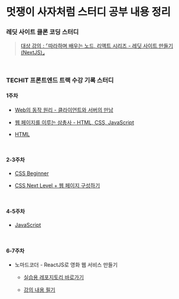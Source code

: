 # 멋쟁이 사자처럼 스터디 공부 내용 정리

### 레딧 사이트 클론 코딩 스터디

> <a href="https://www.inflearn.com/course/%EB%94%B0%EB%9D%BC%ED%95%98%EB%8A%94-%EB%A0%88%EB%94%A7">대상 강의 : ⌜따라하며 배우는 노드, 리액트 시리즈 - 레딧 사이트 만들기(NextJS)⌟</a>

<br/>

### TECHIT 프론트엔드 트랙 수강 기록 스터디

#### 1주차

- <a href="techit-study/week1/ch2.md">Web의 동작 원리 - 클라이언트와 서버의 만남</a>

- <a href="techit-study/week1/ch3.md">웹 페이지를 이루는 삼총사 - HTML, CSS, JavaScript</a>

- <a href="https://github.com/SangYoonLee1231/TIL/blob/main/HTML%20%26%20CSS/html_tags.md">HTML</a>

<br/>

#### 2-3주차

- <a href="techit-study/week2/ch8.md">CSS Beginner</a>

- <a href="techit-study/week2/ch9.md">CSS Next Level + 웹 페이지 구성하기</a>

<!-- - <a href="techit-study/week3/ch10.md">Chapter 10. CSS 외부 리소스 적용해보기</a> -->

<!-- - <a href=""></a> -->

<br/>

#### 4-5주차

- <a href="techit-study/week4/ch13-14.md">JavaScript</a>

<br/>

#### 6-7주차

- 노마드코더 - ReactJS로 영화 웹 서비스 만들기

  - <a href="https://github.com/SangYoonLee1231/react-for-beginners">실습용 레포지토리 바로가기</a>

  - <a href="https://github.com/SangYoonLee1231/TIL/blob/main/HufsLion-Study/week6-7/react-note.md">강의 내용 필기</a>

<br/>
